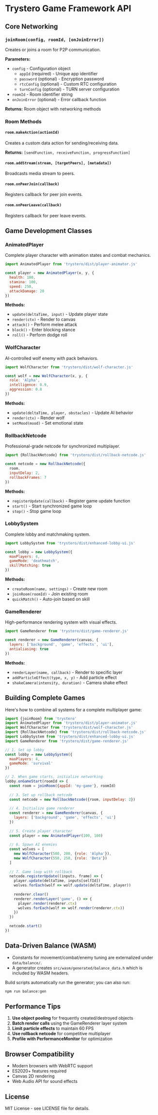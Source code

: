 # Trystero Game Framework API

## Core Networking

### `joinRoom(config, roomId, [onJoinError])`

Creates or joins a room for P2P communication.

**Parameters:**
- `config` - Configuration object
  - `appId` (required) - Unique app identifier
  - `password` (optional) - Encryption password
  - `rtcConfig` (optional) - Custom RTC configuration
  - `turnConfig` (optional) - TURN server configuration
- `roomId` - Room identifier string
- `onJoinError` (optional) - Error callback function

**Returns:** Room object with networking methods

### Room Methods

#### `room.makeAction(actionId)`
Creates a custom data action for sending/receiving data.

**Returns:** `[sendFunction, receiveFunction, progressFunction]`

#### `room.addStream(stream, [targetPeers], [metadata])`
Broadcasts media stream to peers.

#### `room.onPeerJoin(callback)`
Registers callback for peer join events.

#### `room.onPeerLeave(callback)`
Registers callback for peer leave events.

## Game Development Classes

### AnimatedPlayer

Complete player character with animation states and combat mechanics.

```javascript
import AnimatedPlayer from 'trystero/dist/player-animator.js'

const player = new AnimatedPlayer(x, y, {
  health: 100,
  stamina: 100,
  speed: 250,
  attackDamage: 20
})
```

**Methods:**
- `update(deltaTime, input)` - Update player state
- `render(ctx)` - Render to canvas
- `attack()` - Perform melee attack
- `block()` - Enter blocking stance
- `roll()` - Perform dodge roll

### WolfCharacter

AI-controlled wolf enemy with pack behaviors.

```javascript
import WolfCharacter from 'trystero/dist/wolf-character.js'

const wolf = new WolfCharacter(x, y, {
  role: 'Alpha',
  intelligence: 0.9,
  aggression: 0.8
})
```

**Methods:**
- `update(deltaTime, player, obstacles)` - Update AI behavior
- `render(ctx)` - Render wolf
- `setMood(mood)` - Set emotional state

### RollbackNetcode

Professional-grade netcode for synchronized multiplayer.

```javascript
import {RollbackNetcode} from 'trystero/dist/rollback-netcode.js'

const netcode = new RollbackNetcode({
  room,
  inputDelay: 2,
  rollbackFrames: 7
})
```

**Methods:**
- `registerUpdate(callback)` - Register game update function
- `start()` - Start synchronized game loop
- `stop()` - Stop game loop

### LobbySystem

Complete lobby and matchmaking system.

```javascript
import LobbySystem from 'trystero/dist/enhanced-lobby-ui.js'

const lobby = new LobbySystem({
  maxPlayers: 4,
  gameMode: 'deathmatch',
  skillMatching: true
})
```

**Methods:**
- `createRoom(name, settings)` - Create new room
- `joinRoom(roomId)` - Join existing room
- `quickMatch()` - Auto-join based on skill

### GameRenderer

High-performance rendering system with visual effects.

```javascript
import GameRenderer from 'trystero/dist/game-renderer.js'

const renderer = new GameRenderer(canvas, {
  layers: ['background', 'game', 'effects', 'ui'],
  antialiasing: true
})
```

**Methods:**
- `renderLayer(name, callback)` - Render to specific layer
- `addParticleEffect(type, x, y)` - Add particle effect
- `shakeCamera(intensity, duration)` - Camera shake effect

## Building Complete Games

Here's how to combine all systems for a complete multiplayer game:

```javascript
import {joinRoom} from 'trystero'
import AnimatedPlayer from 'trystero/dist/player-animator.js'
import WolfCharacter from 'trystero/dist/wolf-character.js'
import {RollbackNetcode} from 'trystero/dist/rollback-netcode.js'
import LobbySystem from 'trystero/dist/enhanced-lobby-ui.js'
import GameRenderer from 'trystero/dist/game-renderer.js'

// 1. Set up lobby
const lobby = new LobbySystem({
  maxPlayers: 4,
  gameMode: 'survival'
})

// 2. When game starts, initialize networking
lobby.onGameStart(roomId => {
  const room = joinRoom({appId: 'my-game'}, roomId)
  
  // 3. Set up rollback netcode
  const netcode = new RollbackNetcode({room, inputDelay: 2})
  
  // 4. Initialize game renderer
  const renderer = new GameRenderer(canvas, {
    layers: ['background', 'game', 'effects', 'ui']
  })
  
  // 5. Create player character
  const player = new AnimatedPlayer(100, 100)
  
  // 6. Spawn AI enemies
  const wolves = [
    new WolfCharacter(500, 200, {role: 'Alpha'}),
    new WolfCharacter(550, 250, {role: 'Beta'})
  ]
  
  // 7. Game loop with rollback
  netcode.registerUpdate((inputs, frame) => {
    player.update(deltaTime, inputs[selfId])
    wolves.forEach(wolf => wolf.update(deltaTime, player))
    
    renderer.clear()
    renderer.renderLayer('game', () => {
      player.render(renderer.ctx)
      wolves.forEach(wolf => wolf.render(renderer.ctx))
    })
  })
  
  netcode.start()
})
```

## Data-Driven Balance (WASM)

- Constants for movement/combat/enemy tuning are externalized under `data/balance/`.
- A generator creates `src/wasm/generated/balance_data.h` which is included by WASM headers.

Build scripts automatically run the generator; you can also run:

```bash
npm run balance:gen
```

## Performance Tips

1. **Use object pooling** for frequently created/destroyed objects
2. **Batch render calls** using the GameRenderer layer system
3. **Limit particle effects** to maintain 60 FPS
4. **Use rollback netcode** for competitive multiplayer
5. **Profile with PerformanceMonitor** for optimization

## Browser Compatibility

- Modern browsers with WebRTC support
- ES2020+ features required
- Canvas 2D rendering
- Web Audio API for sound effects

## License

MIT License - see LICENSE file for details.
